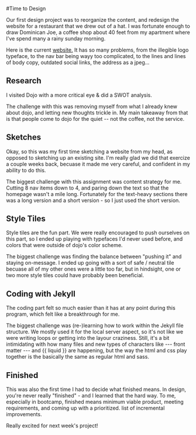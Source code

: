 #Time to Design

Our first design project was to reorganize the content, and redesign the website for a restaurant that we drew out of a hat. I was fortunate enough to draw Dominican Joe, a coffee shop about 40 feet from my apartment where I've spend many a rainy sunday morning. 

Here is the current [website.](www.dominicanjoe.com) It has so many problems, from the illegible logo typeface, to the nav bar being wayy too complicated, to the lines and lines of body copy, outdated social links, the address as a jpeg... 

## Research

I visited Dojo with a more critical eye & did a SWOT analysis. 

The challenge with this was removing myself from what I already knew about dojo, and letting new thoughts trickle in. My main takeaway from that is that people come to dojo for the quiet -- not the coffee, not the service. 

## Sketches

Okay, so this was my first time sketching a website from my head, as opposed to sketching up an existing site. I'm really glad we did that exercize a couple weeks back, becuase it made me very careful, and confident in my ability to do this. 

The biggest challenge with this assignment was content strategy for me. Cutting 8 nav items down to 4, and paring down the text so that the homepage wasn't a mile long. Fortunately for the text-heavy sections there was a long version and a short version - so I just used the short version.

## Style Tiles

Style tiles are the fun part. We were really encouraged to push ourselves on this part, so I ended up playing with typefaces I'd never used before, and colors that were outside of dojo's color scheme. 

The biggest challenge was finding the balance between "pushing it" and staying on-message. I ended up going with a sort of safe / neutral tile becuase all of my other ones were a little too far, but in hindsight, one or two more style tiles could have probably been beneficial. 

## Coding with Jekyll

The coding part felt so much easier than it has at any point during this program, which felt like a breakthrough for me. 

The biggest challenge was (re-)learning how to work within the Jekyll file structure. We mostly used it for the local server aspect, so it's not like we were writing loops or getting into the layour craziness. Still, it's a bit intimidating with how many files and new types of characters like --- front matter --- and  {{ liquid }} are happening, but the way the html and css play together is the basically the same as regular html and sass. 

## Finished

This was also the first time I had to decide what finished means. In design, you're never really "finished" - and I learned that the hard way. To me, especially in bootcamp, finished means minimum viable product, meeting requirements, and coming up with a prioritized. list of incremental improvements. 

Really excited for next week's project!